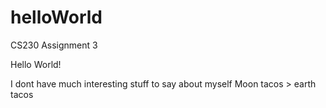 # helloWorld
CS230 Assignment 3

Hello World!

I dont have much interesting stuff to say about myself
Moon tacos > earth tacos

